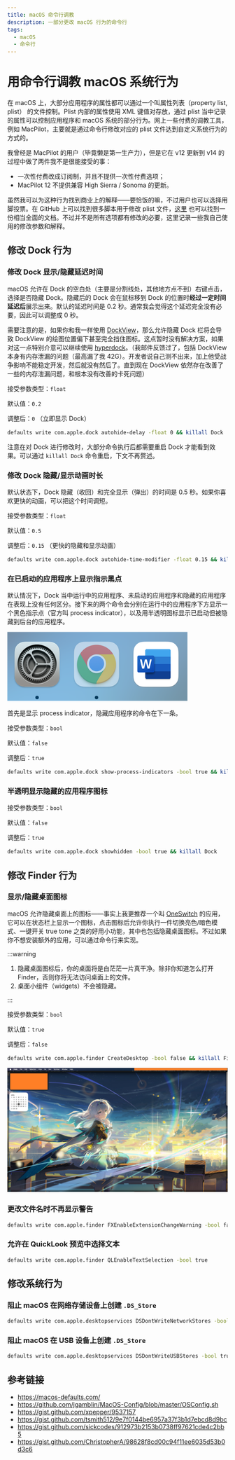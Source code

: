 ```yaml
---
title: macOS 命令行调教
description: 一部分更改 macOS 行为的命令行
tags:
  - macOS
  - 命令行
---
```


# 用命令行调教 macOS 系统行为

在 macOS 上，大部分应用程序的属性都可以通过一个叫属性列表（property list, plist） 的文件控制。Plist 内部的属性使用 XML 键值对存放，通过 plist 当中记录的属性可以控制应用程序和 macOS 系统的部分行为。网上一些付费的调教工具，例如 MacPilot，主要就是通过命令行修改对应的 plist 文件达到自定义系统行为的方式的。

我曾经是 MacPilot 的用户（毕竟懒是第一生产力），但是它在 v12 更新到 v14 的过程中做了两件我不是很能接受的事：

- 一次性付费改成订阅制，并且不提供一次性付费选项；
- MacPilot 12 不提供兼容 High Sierra / Sonoma 的更新。

虽然我可以为这种行为找到商业上的解释——要恰饭的嘛，不过用户也可以选择用脚投票。在 GitHub 上可以找到很多脚本用于修改 plist 文件，[这里](https://macos-defaults.com/) 也可以找到一份相当全面的文档。不过并不是所有选项都有修改的必要，这里记录一些我自己使用的修改参数和解释。

## 修改 Dock 行为

### 修改 Dock 显示/隐藏延迟时间

macOS 允许在 Dock 的空白处（主要是分割线处，其他地方点不到）右键点击，选择是否隐藏 Dock。隐藏后的 Dock 会在鼠标移到 Dock 的位置时**经过一定时间延迟后**展示出来。默认的延迟时间是 0.2 秒。通常我会觉得这个延迟完全没有必要，因此可以调整成 0 秒。

需要注意的是，如果你和我一样使用 [DockView](https://noteifyapp.com/dockview/)，那么允许隐藏 Dock 栏将会导致 DockView 的绘图位置偏下甚至完全挡住图标。这点暂时没有解决方案，如果对这一点特别介意可以继续使用 [hyperdock](https://bahoom.com/hyperdock)。（我邮件反馈过了，包括 DockView 本身有内存泄漏的问题（最高漏了我 42G）。开发者说自己测不出来，加上他受战争影响不能稳定开发，然后就没有然后了。直到现在 DockView 依然存在改善了一些的内存泄漏问题，和根本没有改善的卡死问题）

接受参数类型：`float`

默认值：`0.2`

调整后：`0` （立即显示 Dock）

```bash
defaults write com.apple.dock autohide-delay -float 0 && killall Dock
```

注意在对 Dock 进行修改时，大部分命令执行后都需要重启 Dock 才能看到效果。可以通过 `killall Dock` 命令重启，下文不再赘述。

### 修改 Dock 隐藏/显示动画时长

默认状态下，Dock 隐藏（收回）和完全显示（弹出）的时间是 0.5 秒。如果你喜欢更快的动画，可以把这个时间调短。

接受参数类型：`float`

默认值：`0.5`

调整后：`0.15` （更快的隐藏和显示动画）

```bash
defaults write com.apple.dock autohide-time-modifier -float 0.15 && killall Dock
```

### 在已启动的应用程序上显示指示黑点

默认情况下，Dock 当中运行中的应用程序、未启动的应用程序和隐藏的应用程序在表现上没有任何区分。接下来的两个命令会分别在运行中的应用程序下方显示一个黑色指示点（官方叫 process indicator），以及用半透明图标显示已启动但被隐藏到后台的应用程序。

![从左到右：运行中的应用；隐藏的应用；未启动的应用](https://raw.githubusercontent.com/mark9804/typora-image-repo/master/uPic/image-20240417015632606.png)

首先是显示 process indicator，隐藏应用程序的命令在下一条。

接受参数类型：`bool`

默认值：`false`

调整后：`true`

```bash
defaults write com.apple.dock show-process-indicators -bool true && killall Dock
```

### 半透明显示隐藏的应用程序图标

接受参数类型：`bool`

默认值：`false`

调整后：`true`

```bash
defaults write com.apple.dock showhidden -bool true && killall Dock
```

## 修改 Finder 行为

### 显示/隐藏桌面图标

macOS 允许隐藏桌面上的图标——事实上我更推荐一个叫 [OneSwitch](https://fireball.studio/oneswitch/) 的应用，它可以在状态栏上显示一个图标，点击图标后允许你执行一件切换亮色/暗色模式、一键开关 true tone 之类的好用小功能，其中也包括隐藏桌面图标。不过如果你不想安装额外的应用，可以通过命令行来实现。

:::warning

1. 隐藏桌面图标后，你的桌面将是白茫茫一片真干净。除非你知道怎么打开 Finder，否则你将无法访问桌面上的文件。
2. 桌面小组件（widgets）不会被隐藏。

:::

接受参数类型：`bool`

默认值：`true`

调整后：`false`

```bash
defaults write com.apple.finder CreateDesktop -bool false && killall Finder
```

![隐藏后的效果](https://raw.githubusercontent.com/mark9804/typora-image-repo/master/uPic/Snipaste_2024-04-17_02-32-35.jpg)

### 更改文件名时不再显示警告

```bash
defaults write com.apple.finder FXEnableExtensionChangeWarning -bool false
```

### 允许在 QuickLook 预览中选择文本

```bash
defaults write com.apple.finder QLEnableTextSelection -bool true
```

## 修改系统行为

### 阻止 macOS 在网络存储设备上创建 `.DS_Store`

```bash
defaults write com.apple.desktopservices DSDontWriteNetworkStores -bool true
```

### 阻止 macOS 在 USB 设备上创建 `.DS_Store`

```bash
defaults write com.apple.desktopservices DSDontWriteUSBStores -bool true
```

## 参考链接

- https://macos-defaults.com/
- https://github.com/jgamblin/MacOS-Config/blob/master/OSConfig.sh
- https://gist.github.com/xpepper/9537157
- https://gist.github.com/tsmith512/9e7f0144be6957a37f3b1d7ebcd8d9bc
- https://gist.github.com/sickcodes/912973b2153b0738ff97621cde4c2bb5
- https://gist.github.com/ChristopherA/98628f8cd00c94f11ee6035d53b0d3c6
